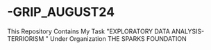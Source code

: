 # -GRIP_AUGUST24
This Repository Contains My Task "EXPLORATORY DATA ANALYSIS-TERRIORISM " Under Organization THE SPARKS FOUNDATION
